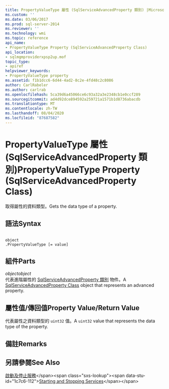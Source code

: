 ```yaml
---
title: PropertyValueType 屬性 (SqlServiceAdvancedProperty 類別) |Microsoft Docs
ms.custom: ''
ms.date: 03/06/2017
ms.prod: sql-server-2014
ms.reviewer: ''
ms.technology: wmi
ms.topic: reference
api_name:
- PropertyValueType Property (SqlServiceAdvancedProperty Class)
api_location:
- sqlmgmproviderxpsp2up.mof
topic_type:
- apiref
helpviewer_keywords:
- PropertyValueType property
ms.assetid: f1b1dcc6-6d44-4ad2-8c2e-4fd48c2c8086
author: CarlRabeler
ms.author: carlrab
ms.openlocfilehash: 5ca39d6a45066ce6c93a32a3e2348cb1e0ccf289
ms.sourcegitcommit: ad4d92dce894592a259721a1571b1d8736abacdb
ms.translationtype: MT
ms.contentlocale: zh-TW
ms.lasthandoff: 08/04/2020
ms.locfileid: "87687582"
---
```

# <a name="propertyvaluetype-property-sqlserviceadvancedproperty-class"></a><span data-ttu-id="1c7c6-102">PropertyValueType 屬性 (SqlServiceAdvancedProperty 類別)</span><span class="sxs-lookup"><span data-stu-id="1c7c6-102">PropertyValueType Property (SqlServiceAdvancedProperty Class)</span></span>
  <span data-ttu-id="1c7c6-103">取得屬性的資料類型。</span><span class="sxs-lookup"><span data-stu-id="1c7c6-103">Gets the data type of a property.</span></span>  
  
## <a name="syntax"></a><span data-ttu-id="1c7c6-104">語法</span><span class="sxs-lookup"><span data-stu-id="1c7c6-104">Syntax</span></span>  
  
```  
  
object  
.PropertyValueType [= value]  
```  
  
## <a name="parts"></a><span data-ttu-id="1c7c6-105">組件</span><span class="sxs-lookup"><span data-stu-id="1c7c6-105">Parts</span></span>  
 <span data-ttu-id="1c7c6-106">*object*</span><span class="sxs-lookup"><span data-stu-id="1c7c6-106">*object*</span></span>  
 <span data-ttu-id="1c7c6-107">代表進階屬性的 [SqlServiceAdvancedProperty 類別](sqlserviceadvancedproperty-class.md) 物件。</span><span class="sxs-lookup"><span data-stu-id="1c7c6-107">A [SqlServiceAdvancedProperty Class](sqlserviceadvancedproperty-class.md) object that represents an advanced property.</span></span>  
  
## <a name="property-valuereturn-value"></a><span data-ttu-id="1c7c6-108">屬性值/傳回值</span><span class="sxs-lookup"><span data-stu-id="1c7c6-108">Property Value/Return Value</span></span>  
 <span data-ttu-id="1c7c6-109">代表屬性之資料類型的 `uint32` 值。</span><span class="sxs-lookup"><span data-stu-id="1c7c6-109">A `uint32` value that represents the data type of the property.</span></span>  
  
## <a name="remarks"></a><span data-ttu-id="1c7c6-110">備註</span><span class="sxs-lookup"><span data-stu-id="1c7c6-110">Remarks</span></span>  
  
## <a name="see-also"></a><span data-ttu-id="1c7c6-111">另請參閱</span><span class="sxs-lookup"><span data-stu-id="1c7c6-111">See Also</span></span>  
 <span data-ttu-id="1c7c6-112">[啟動及停止服務](https://technet.microsoft.com/library/ms174886\(v=sql.105\).aspx)</span><span class="sxs-lookup"><span data-stu-id="1c7c6-112">[Starting and Stopping Services](https://technet.microsoft.com/library/ms174886\(v=sql.105\).aspx)</span></span>  
  
  
